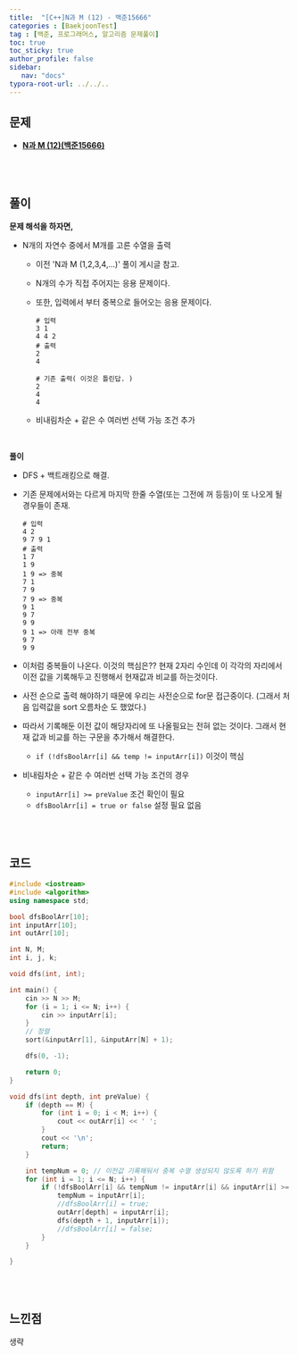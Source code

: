 ```yaml
---
title:  "[C++]N과 M (12) - 백준15666"
categories : [BaekjoonTest]
tag : [백준, 프로그래머스, 알고리즘 문제풀이]
toc: true
toc_sticky: true
author_profile: false
sidebar:
   nav: "docs"
typora-root-url: ../../..
---
```




## 문제

* **[N과 M (12)(백준15666)](https://www.acmicpc.net/problem/15666)**

<br><br>

## 풀이

**문제 해석을 하자면,**

* N개의 자연수 중에서 M개를 고른 수열을 출력
  * 이전 'N과 M (1,2,3,4,...)' 풀이 게시글 참고.
  
  * N개의 수가 직접 주어지는 응용 문제이다.
  
  * 또한, 입력에서 부터 중복으로 들어오는 응용 문제이다.
  
    ```
    # 입력
    3 1
    4 4 2 
    # 출력
    2
    4
    
    # 기존 출력( 이것은 틀린답. )
    2
    4
    4 
    ```
  
  * 비내림차순 + 같은 수 여러번 선택 가능 조건 추가

<br>

**풀이**

- DFS + 백트래킹으로 해결.

- 기존 문제에서와는 다르게 마지막 한줄 수열(또는 그전에 꺼 등등)이 또 나오게 될 경우들이 존재.

  ```
  # 입력
  4 2
  9 7 9 1		
  # 출력
  1 7
  1 9
  1 9 => 중복
  7 1
  7 9
  7 9 => 중복
  9 1
  9 7
  9 9
  9 1 => 아래 전부 중복
  9 7
  9 9
  ```

- 이처럼 중복들이 나온다. 이것의 핵심은?? 현재 2자리 수인데 이 각각의 자리에서 이전 값을 기록해두고 진행해서 현재값과 비교를 하는것이다.

- 사전 순으로 출력 해야하기 때문에 우리는 사전순으로 for문 접근중이다. (그래서 처음 입력값을 sort 오름차순 도 했었다.)

- 따라서 기록해둔 이전 값이 해당자리에 또 나올필요는 전혀 없는 것이다. 그래서 현재 값과 비교를 하는 구문을 추가해서 해결한다.

  - `if (!dfsBoolArr[i] && temp != inputArr[i])` 이것이 핵심

- 비내림차순 + 같은 수 여러번 선택 가능 조건의 경우

  - `inputArr[i] >= preValue` 조건 확인이 필요
  - `dfsBoolArr[i] = true or false` 설정 필요 없음


<br><br>

## 코드

```c++
#include <iostream>
#include <algorithm>
using namespace std;

bool dfsBoolArr[10];
int inputArr[10];
int outArr[10];

int N, M;
int i, j, k;

void dfs(int, int);

int main() {
	cin >> N >> M;
	for (i = 1; i <= N; i++) {
		cin >> inputArr[i];
	}
	// 정렬
	sort(&inputArr[1], &inputArr[N] + 1);

	dfs(0, -1);

	return 0;
}

void dfs(int depth, int preValue) {
	if (depth == M) {
		for (int i = 0; i < M; i++) {
			cout << outArr[i] << ' ';
		}
		cout << '\n';
		return;
	}

	int tempNum = 0; // 이전값 기록해둬서 중복 수열 생성되지 않도록 하기 위함
	for (int i = 1; i <= N; i++) {
		if (!dfsBoolArr[i] && tempNum != inputArr[i] && inputArr[i] >= preValue) {
			tempNum = inputArr[i];
			//dfsBoolArr[i] = true;
			outArr[depth] = inputArr[i];
			dfs(depth + 1, inputArr[i]);
			//dfsBoolArr[i] = false;
		}
	}

}
```

<br><br>

## 느낀점

생략
